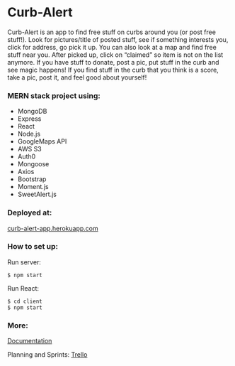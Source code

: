 # Curb-Alert

Curb-Alert is an app to find free stuff on curbs around you (or post free stuff!). Look for pictures/title of posted stuff, see if something interests you, click for address, go pick it up. You can also look at a map and find free stuff near you. After picked up, click on “claimed” so item is not on the list anymore. If you have stuff to donate, post a pic, put stuff in the curb and see magic happens! If you find stuff in the curb that you think is a score, take a pic, post it, and feel good about yourself!

### MERN stack project using:
- MongoDB
- Express
- React
- Node.js
- GoogleMaps API 
- AWS S3
- Auth0
- Mongoose
- Axios
- Bootstrap
- Moment.js
- SweetAlert.js

### Deployed at:
[curb-alert-app.herokuapp.com](https://curb-alert-app.herokuapp.com/)

### How to set up:
Run server: 
```
$ npm start
```
Run React: 
```
$ cd client
$ npm start
```

### More:

[Documentation](https://docs.google.com/document/d/1vFtd3BIkOP0mG_B1m32O8zFJn4hWVCA5u75f64NWx74/edit)

Planning and Sprints: 
[Trello](https://trello.com/b/DMKNkFbi/final-proj)